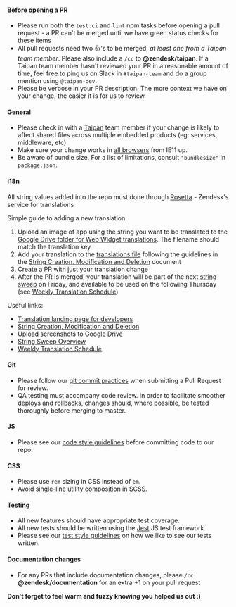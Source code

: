#### Before opening a PR

- Please run both the `test:ci` and `lint` npm tasks before opening a pull request - a PR can't be merged until we have green status checks for these items
- All pull requests need two :+1:'s to be merged, _at least one from a Taipan team member_. Please also include a `/cc` to **@zendesk/taipan**. If a Taipan team member hasn't reviewed your PR in a reasonable amount of time, feel free to ping us on Slack in `#taipan-team` and do a group mention using `@taipan-dev`.
- Please be verbose in your PR description. The more context we have on your change, the easier it is for us to review.

#### General

- Please check in with a [Taipan](https://cerebro.zende.sk/teams/taipan) team member if your change is likely to affect shared files across multiple embedded products (eg: services, middleware, etc).
- Make sure your change works in [all browsers](https://support.zendesk.com/hc/en-us/articles/203908456-Using-Web-Widget-to-embed-customer-service-in-your-website) from IE11 up.
- Be aware of bundle size. For a list of limitations, consult `"bundlesize"` in `package.json`.

#### i18n

All string values added into the repo must done through [Rosetta](https://github.com/zendesk/rosetta) - Zendesk's service for translations

Simple guide to adding a new translation

1. Upload an image of app using the string you want to be translated to the [Google Drive folder for Web Widget translations](https://drive.google.com/drive/folders/1GCxTJCgh8QY81aHCccEzDeJeY_KZq0L1). The filename should match the translation key
2. Add your translation to the [translations file](config/locales/translations/embeddable_framework.yml) following the guidelines in the [String Creation, Modification and Deletion](https://zendesk.atlassian.net/wiki/spaces/globalization/pages/146113135/String+Creation+Modification+and+Deletion) document
3. Create a PR with just your translation change
4. After the PR is merged, your translation will be part of the next [string sweep](https://zendesk.atlassian.net/wiki/spaces/globalization/pages/625345680/String+Sweep+Overview) on Friday, and available to be used on the following Thursday (see [Weekly Translation Schedule](https://zendesk.atlassian.net/wiki/spaces/globalization/pages/146112939/Weekly+Translation+Schedule))

Useful links:

- [Translation landing page for developers](https://zendesk.atlassian.net/wiki/spaces/globalization/pages/264344745/Landing+Page+for+Developers)
- [String Creation, Modification and Deletion](https://zendesk.atlassian.net/wiki/spaces/globalization/pages/146113135/String+Creation+Modification+and+Deletion)
- [Upload screenshots to Google Drive](https://zendesk.atlassian.net/wiki/spaces/globalization/pages/401277972/Upload+screenshots+to+Google+Drive)
- [String Sweep Overview](https://zendesk.atlassian.net/wiki/spaces/globalization/pages/625345680/String+Sweep+Overview)
- [Weekly Translation Schedule](https://zendesk.atlassian.net/wiki/spaces/globalization/pages/146112939/Weekly+Translation+Schedule)

#### Git

- Please follow our [git commit practices](https://zendesk.atlassian.net/wiki/spaces/CE/pages/279216606/Taipan+Git+Practices) when submitting a Pull Request for review.
- QA testing must accompany code review. In order to facilitate smoother deploys and rollbacks, changes should, where possible, be tested thoroughly before merging to master.

#### JS

- Please see our [code style guidelines](STYLE.md) before committing code to our repo.

#### CSS

- Please use `rem` sizing in CSS instead of `em`.
- Avoid single-line utility composition in SCSS.

#### Testing

- All new features should have appropriate test coverage.
- All new tests should be written using the [Jest](https://jestjs.io/) JS test framework.
- Please see our [test style guidelines](TEST_STYLE.md) on how we like to see our tests written.

#### Documentation changes

- For any PRs that include documentation changes, please `/cc` **@zendesk/documentation** for an extra +1 on your pull request

**Don't forget to feel warm and fuzzy knowing you helped us out :)**
